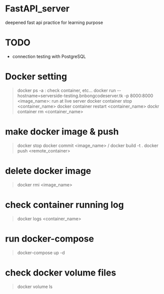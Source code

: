 # FastAPI_server
deepened fast api practice for learning purpose

# TODO
 - connection testing with PostgreSQL

# Docker setting
 > docker ps -a : check container, etc...
 > docker run --hostname=serverside-testing.bnbongcodeserver.tk -p 8000:8000 <image_name>: run at live server
 > docker container stop <container_name>
 > docker container restart <container_name>
 > dockr container rm <container_name>

# make docker image & push
 > docker stop <container>
 > docker commit <container> <image_name> / docker build -t <tag> .
 > docker push <remote_container>

# delete docker image
 > docker rmi <image_name>

# check container running log
 > docker logs <container_name>

# run docker-compose
 > docker-compose up -d 

# check docker volume files
 > docker volume ls